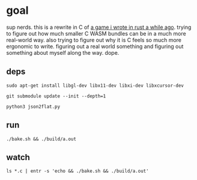 # goal
sup nerds. this is a rewrite in C of [a game i wrote in rust a while ago](github.com/cedric-h/rpg). trying to figure out how much smaller C WASM bundles can be in a much more real-world way. also trying to figure out why it is C feels so much more ergonomic to write. figuring out a real world something and figuring out something about myself along the way. dope.

## deps
`sudo apt-get install libgl-dev libx11-dev libxi-dev libxcursor-dev`

`git submodule update --init --depth=1`

`python3 json2flat.py`

## run
`./bake.sh && ./build/a.out`

## watch
`ls *.c | entr -s 'echo && ./bake.sh && ./build/a.out'`
